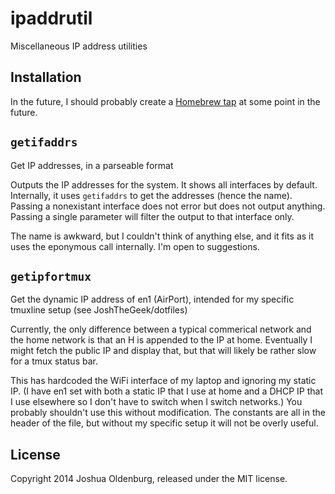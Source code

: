 ipaddrutil
==========
Miscellaneous IP address utilities

## Installation
In the future, I should probably create a [Homebrew tap](https://github.com/Homebrew/homebrew/wiki/brew-tap) at some point in the future.

## `getifaddrs`
Get IP addresses, in a parseable format

Outputs the IP addresses for the system. It shows all interfaces by default. Internally, it uses `getifaddrs` to get the addresses (hence the name). Passing a nonexistant interface does not error but does not output anything. Passing a single parameter will filter the output to that interface only.

The name is awkward, but I couldn't think of anything else, and it fits as it uses the eponymous call internally. I'm open to suggestions.

## `getipfortmux`
Get the dynamic IP address of en1 (AirPort), intended for my specific tmuxline setup (see JoshTheGeek/dotfiles)

Currently, the only difference between a typical commerical network and the home network is that an H is appended to the IP at home. Eventually I might fetch the public IP and display that, but that will likely be rather slow for a tmux status bar.

This has hardcoded the WiFi interface of my laptop and ignoring my static IP. (I have en1 set with both a static IP that I use at home and a DHCP IP that I use elsewhere so I don't have to switch when I switch networks.) You probably shouldn't use this without modification. The constants are all in the header of the file, but without my specific setup it will not be overly useful.

## License
Copyright 2014 Joshua Oldenburg, released under the MIT license.
